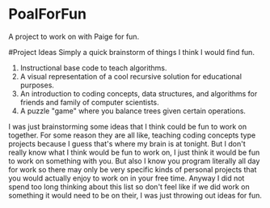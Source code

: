 # PoalForFun
A project to work on with Paige for fun.

#Project Ideas
Simply a quick brainstorm of things I think I would find fun.
1. Instructional base code to teach algorithms.
2. A visual representation of a cool recursive solution for educational purposes.
3. An introduction to coding concepts, data structures, and algorithms for friends and family of computer scientists. 
4. A puzzle "game" where you balance trees given certain operations. 

I was just brainstorming some ideas that I think could be fun to work on together. For some reason they are all like, teaching coding concepts type projects because I guess that's where my brain is at tonight. But I don't really know what I think would be fun to work on, I just think it would be fun to work on something with you. But also I know you program literally all day for work so there may only be very specific kinds of personal projects that you would actually enjoy to work on in your free time. Anyway I did not spend too long thinking about this list so don't feel like if we did work on something it would need to be on their, I was just throwing out ideas for fun.
